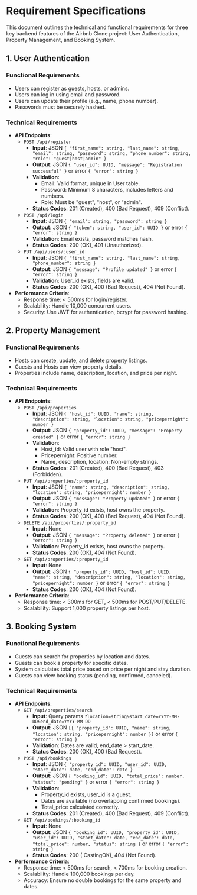 # Requirement Specifications

This document outlines the technical and functional requirements for three key backend features of the Airbnb Clone project: User Authentication, Property Management, and Booking System.

## 1. User Authentication
### Functional Requirements
- Users can register as guests, hosts, or admins.
- Users can log in using email and password.
- Users can update their profile (e.g., name, phone number).
- Passwords must be securely hashed.

### Technical Requirements
- **API Endpoints**:
  - `POST /api/register`
    - **Input**: JSON `{ "first_name": string, "last_name": string, "email": string, "password": string, "phone_number": string, "role": "guest|host|admin" }`
    - **Output**: JSON `{ "user_id": UUID, "message": "Registration successful" }` or error `{ "error": string }`
    - **Validation**:
      - Email: Valid format, unique in User table.
      - Password: Minimum 8 characters, includes letters and numbers.
      - Role: Must be "guest", "host", or "admin".
    - **Status Codes**: 201 (Created), 400 (Bad Request), 409 (Conflict).
  - `POST /api/login`
    - **Input**: JSON `{ "email": string, "password": string }`
    - **Output**: JSON `{ "token": string, "user_id": UUID }` or error `{ "error": string }`
    - **Validation**: Email exists, password matches hash.
    - **Status Codes**: 200 (OK), 401 (Unauthorized).
  - `PUT /api/users/:user_id`
    - **Input**: JSON `{ "first_name": string, "last_name": string, "phone_number": string }`
    - **Output**: JSON `{ "message": "Profile updated" }` or error `{ "error": string }`
    - **Validation**: User_id exists, fields are valid.
    - **Status Codes**: 200 (OK), 400 (Bad Request), 404 (Not Found).
- **Performance Criteria**:
  - Response time: < 500ms for login/register.
  - Scalability: Handle 10,000 concurrent users.
  - Security: Use JWT for authentication, bcrypt for password hashing.

## 2. Property Management
### Functional Requirements
- Hosts can create, update, and delete property listings.
- Guests and Hosts can view property details.
- Properties include name, description, location, and price per night.

### Technical Requirements
- **API Endpoints**:
  - `POST /api/properties`
    - **Input**: JSON `{ "host_id": UUID, "name": string, "description": string, "location": string, "pricepernight": number }`
    - **Output**: JSON `{ "property_id": UUID, "message": "Property created" }` or error `{ "error": string }`
    - **Validation**:
      - Host_id: Valid user with role "host".
      - Pricepernight: Positive number.
      - Name, description, location: Non-empty strings.
    - **Status Codes**: 201 (Created), 400 (Bad Request), 403 (Forbidden).
  - `PUT /api/properties/:property_id`
    - **Input**: JSON `{ "name": string, "description": string, "location": string, "pricepernight": number }`
    - **Output**: JSON `{ "message": "Property updated" }` or error `{ "error": string }`
    - **Validation**: Property_id exists, host owns the property.
    - **Status Codes**: 200 (OK), 400 (Bad Request), 404 (Not Found).
  - `DELETE /api/properties/:property_id`
    - **Input**: None
    - **Output**: JSON `{ "message": "Property deleted" }` or error `{ "error": string }`
    - **Validation**: Property_id exists, host owns the property.
    - **Status Codes**: 200 (OK), 404 (Not Found).
  - `GET /api/properties/:property_id`
    - **Input**: None
    - **Output**: JSON `{ "property_id": UUID, "host_id": UUID, "name": string, "description": string, "location": string, "pricepernight": number }` or error `{ "error": string }`
    - **Status Codes**: 200 (OK), 404 (Not Found).
- **Performance Criteria**:
  - Response time: < 300ms for GET, < 500ms for POST/PUT/DELETE.
  - Scalability: Support 1,000 property listings per host.

## 3. Booking System
### Functional Requirements
- Guests can search for properties by location and dates.
- Guests can book a property for specific dates.
- System calculates total price based on price per night and stay duration.
- Guests can view booking status (pending, confirmed, canceled).

### Technical Requirements
- **API Endpoints**:
  - `GET /api/properties/search`
    - **Input**: Query params `?location=string&start_date=YYYY-MM-DD&end_date=YYYY-MM-DD`
    - **Output**: JSON `[{ "property_id": UUID, "name": string, "location": string, "pricepernight": number }]` or error `{ "error": string }`
    - **Validation**: Dates are valid, end_date > start_date.
    - **Status Codes**: 200 (OK), 400 (Bad Request).
  - `POST /api/bookings`
    - **Input**: JSON `{ "property_id": UUID, "user_id": UUID, "start_date": date, "end_date": date }`
    - **Output**: JSON `{ "booking_id": UUID, "total_price": number, "status": "pending" }` or error `{ "error": string }`
    - **Validation**:
      - Property_id exists, user_id is a guest.
      - Dates are available (no overlapping confirmed bookings).
      - Total_price calculated correctly.
    - **Status Codes**: 201 (Created), 400 (Bad Request), 409 (Conflict).
  - `GET /api/bookings/:booking_id`
    - **Input**: None
    - **Output**: JSON `{ "booking_id": UUID, "property_id": UUID, "user_id": UUID, "start_date": date, "end_date": date, "total_price": number, "status": string }` or error `{ "error": string }`
    - **Status Codes**: 200 ( CastingOK), 404 (Not Found).
- **Performance Criteria**:
  - Response time: < 500ms for search, < 700ms for booking creation.
  - Scalability: Handle 100,000 bookings per day.
  - Accuracy: Ensure no double bookings for the same property and dates.